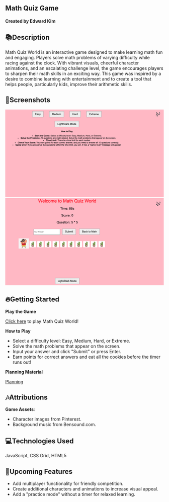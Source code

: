 ## Math Quiz Game
#### Created by Edward Kim

## 📚Description
Math Quiz World is an interactive game designed to make learning math fun and engaging. Players solve math problems of varying difficulty while racing against the clock. With vibrant visuals, cheerful character animations, and an escalating challenge level, the game encourages players to sharpen their math skills in an exciting way.
This game was inspired by a desire to combine learning with entertainment and to create a tool that helps people, particularly kids, improve their arithmetic skills.

## 📸Screenshots
![screenshot1](https://github.com/EdwardKim030391/Math-Quiz-Game-GA-Unit-1-Project/blob/main/image/mathquiz1.png)
![screenshot2](https://github.com/EdwardKim030391/Math-Quiz-Game-GA-Unit-1-Project/blob/main/image/mathquiz2.png)

## 🔥Getting Started
**Play the Game**

[Click here](https://edwardkim030391.github.io/Math-Quiz-Game-GA-Unit-1-Project/) to play Math Quiz World!

**How to Play**
* Select a difficulty level: Easy, Medium, Hard, or Extreme.
* Solve the math problems that appear on the screen.
* Input your answer and click "Submit" or press Enter.
* Earn points for correct answers and eat all the cookies before the timer runs out!

**Planning Material**

[Planning](https://docs.google.com/document/d/15DRTQYY4RrRAUtukrhEORhAzwKgc4XC7SXZ2d8hNqBw/edit?usp=sharing)

## 🎶Attributions
**Game Assets**:

* Character images from Pinterest.
* Background music from Bensound.com.

## 💻Technologies Used
JavaScript, CSS Grid, HTML5


## 🎉Upcoming Features
* Add multiplayer functionality for friendly competition.
* Create additional characters and animations to increase visual appeal.
* Add a "practice mode" without a timer for relaxed learning.
